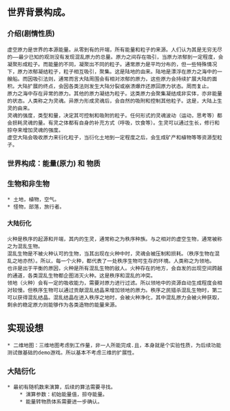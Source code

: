 ## 世界背景构成。
### 介绍(剧情性质)
	虚空原力是世界的本源能量。从零到有的开端，所有能量和粒子的来源。人们认为其是无穷无尽的——最少已知的观测没有发现混乱原力的总量。原力之间存在吸引，当原力浓郁到一定程度，会凝聚形成粒子。而能量的不同，凝聚出不同的粒子。通常原力是平均分布的，但一些特殊情况下，原力浓郁凝结粒子，粒子相互吸引，聚集。这是陆地的由来。陆地是漂浮在原力之海中的一艘船。而因吸引法则，通常而言大陆周围会有相对浓郁的原力，这些原力会持续扩展大陆的面积。大陆扩展的终点，会因各类法则发生大陆分裂或崩溃爆炸还原回原力状态。周而复止。
	原力之海中存在异常的原力。其他的原力凝结为粒子。这类原力会聚集凝结成非实体，亦非能量的状态。人类称之为灵魂。异原力形成灵魂后，会自然的吸附和控制其他粒子。这是，大陆上生灵的由来。
	灵魂的强度，类型和量，决定其可控制和吸附的粒子。任何形式的灵魂波动（运动，思考等）都会损耗灵魂的量。有灵之体都有自身的补充方式（呼吸，饮食等）。生灵可以通过生长，修行和掠夺来增加灵魂的强度。
	虚空大陆会吸收原力来衍化粒子，当衍化土地到一定程度之后，会生成矿产和植物等等资源型粒子。
### 世界构成：能量(原力) 和 物质
### 生物和非生物
	* 土地，植物，空气。
	* 怪物，部落，旅行者。 
#### 大陆衍化
	火种是秩序的起源和开端，其内的生灵，通常称之为秩序种族。与之相对的虚空生物，通常被称之为混乱生物。
	混乱生物是不被火种认可的生物，当其出现在火种中时，灵魂会被压制和损耗。（秩序生物在混乱之地亦然）。所以，每一个火种，都代表了一处秩序生物可生存的环境。人类称之为领地。
	也许是出于平衡的原因，火种是所有混乱生物的敌人。火种存在的地方，会自发的出现空间跨越的通道，各类混乱生物都企图消灭火种。这是秩序和混乱的冲突。
	领地（火种）会有一定的吸收能力，需要对原力进行过滤。所以领地中的资源自动生成程度会相对较慢。但秩序生物可以通过贡献混乱结晶来增加领地的原力。秩序之民猎杀混乱生物时，第二可以获得混乱结晶。混乱结晶在进入秩序之地时，会被火种净化，其中混乱原力会被火种获取，剩余的稳定原力则能够作为各类造物的能量来源。

## 实现设想
	* 二维地图：三维地图考虑到工作量，非一人所能完成.且，本身就是个实验性质，为后续功能测试做基础的demo游戏。所以基本不考虑三维的扩展性。
### 大陆衍化
	* 最初有随机数来演算，后续的算法需要寻找。
		* 演算参数：初始能量值，掠夺能量。
		* 能量转物质体系需要进一步确认。

